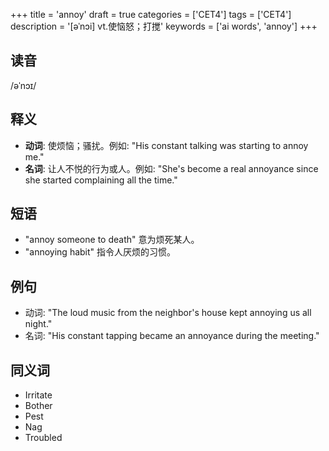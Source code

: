 +++
title = 'annoy'
draft = true
categories = ['CET4']
tags = ['CET4']
description = '[əˈnɔi] vt.使恼怒；打搅'
keywords = ['ai words', 'annoy']
+++

## 读音
/əˈnɔɪ/

## 释义
- **动词**: 使烦恼；骚扰。例如: "His constant talking was starting to annoy me."
- **名词**: 让人不悦的行为或人。例如: "She's become a real annoyance since she started complaining all the time."

## 短语
- "annoy someone to death" 意为烦死某人。
- "annoying habit" 指令人厌烦的习惯。

## 例句
- 动词: "The loud music from the neighbor's house kept annoying us all night."
- 名词: "His constant tapping became an annoyance during the meeting."

## 同义词
- Irritate
- Bother
- Pest
- Nag
- Troubled
